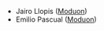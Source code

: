 - Jairo Llopis ([Moduon](https://www.moduon.team/))
- Emilio Pascual ([Moduon](https://www.moduon.team/))
